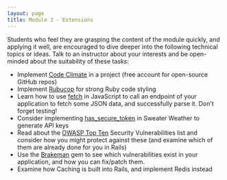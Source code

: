 ```yaml
---
layout: page
title: Module 3 - Extensions
---
```


Students who feel they are grasping the content of the module quickly, and applying it well, are encouraged to dive deeper into the following technical topics or ideas. Talk to an instructor about your interests and be open-minded about the suitability of these tasks:

* Implement [Code Climate](https://codeclimate.com/quality/) in a project (free account for open-source GitHub repos)
* Implement [Rubucop](https://github.com/rubocop-hq/rubocop) for strong Ruby code styling
* Learn how to use [fetch](https://developer.mozilla.org/en-US/docs/Web/API/Fetch_API/Using_Fetch) in JavaScript to call an endpoint of your application to fetch some JSON data, and successfully parse it. Don't forget testing!
* Consider implementing [has_secure_token](https://blog.bigbinary.com/2016/03/23/has-secure-token-to-generate-unique-random-token-in-rails-5.html) in Sweater Weather to generate API keys
* Read about the [OWASP Top Ten](https://owasp.org/www-project-top-ten/) Security Vulnerabilities list and consider how you might protect against these (and examine which of them are already done for you in Rails)
* Use the [Brakeman](https://github.com/presidentbeef/brakeman) gem to see which vulnerabilities exist in your application, and how you can fix/patch them.
* Examine how Caching is built into Rails, and implement Redis instead
